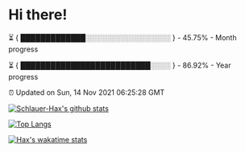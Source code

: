 # Hi there!

⏳ { █████████████░░░░░░░░░░░░░░░░░ } - 45.75% - Month progress

⏳ { ██████████████████████████░░░░ } - 86.92% - Year progress

⏰ Updated on Sun, 14 Nov 2021 06:25:28 GMT


[![Schlauer-Hax's github stats](https://github-readme-stats.vercel.app/api?username=Schlauer-Hax&show_icons=true&theme=dark&count_private=true)](https://github.com/Schlauer-Hax)


[![Top Langs](https://github-readme-stats.vercel.app/api/top-langs/?username=Schlauer-Hax&layout=compact&theme=dark)](https://github.com/Schlauer-Hax?tab=repositories)


[![Hax's wakatime stats](https://github-readme-stats.vercel.app/api/wakatime?username=Hax&theme=dark)](https://wakatime.com/@Hax)

